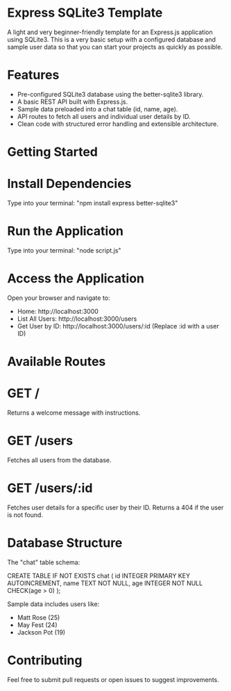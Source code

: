# Express SQLite3 Template
A light and very beginner-friendly template for an Express.js application using SQLite3.
This is a very basic setup with a configured database and sample user data so that you can start your projects as quickly as possible.

# Features
- Pre-configured SQLite3 database using the better-sqlite3 library.
- A basic REST API built with Express.js.
- Sample data preloaded into a chat table (id, name, age).
- API routes to fetch all users and individual user details by ID.
- Clean code with structured error handling and extensible architecture.

# Getting Started

# Install Dependencies
Type into your terminal: "npm install express better-sqlite3"
# Run the Application
Type into your terminal: "node script.js"

# Access the Application
Open your browser and navigate to:
- Home: http://localhost:3000
- List All Users: http://localhost:3000/users
- Get User by ID: http://localhost:3000/users/:id (Replace :id with a user ID)

# Available Routes
# GET /
Returns a welcome message with instructions.
# GET /users
Fetches all users from the database.
# GET /users/:id
Fetches user details for a specific user by their ID. Returns a 404 if the user is not found.

# Database Structure
The "chat" table schema:

CREATE TABLE IF NOT EXISTS chat (
    id INTEGER PRIMARY KEY AUTOINCREMENT,
    name TEXT NOT NULL,
    age INTEGER NOT NULL CHECK(age > 0)
);

Sample data includes users like:
- Matt Rose (25)
- May Fest (24)
- Jackson Pot (19)

# Contributing
Feel free to submit pull requests or open issues to suggest improvements.
